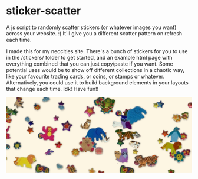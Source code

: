 # sticker-scatter
A js script to randomly scatter stickers (or whatever images you want) across your website. :)
It'll give you a different scatter pattern on refresh each time.

I made this for my neocities site. There's a bunch of stickers for you to use in the /stickers/ folder to get started, and an example html page with everything combined that you can just copy/paste if you want. Some potential uses would be to show off different collections in a chaotic way, like your favourite trading cards, or coins, or stamps or whatever. Alternatively, you could use it to build background elements in your layouts that change each time. Idk! Have fun!!

![screenshot of the script in action- it shows lots of colourful stickers on a white background](stickerscreenshot.png)
